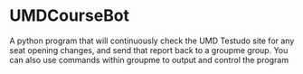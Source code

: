 # UMDCourseBot
A python program that will continuously check the UMD Testudo site for any seat opening changes, and send that report back to a groupme group. You can also use commands within groupme to output and control the program
